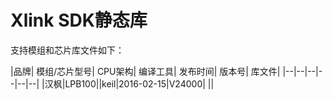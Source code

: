 # Xlink SDK静态库

支持模组和芯片库文件如下：

|品牌|	模组/芯片型号|	CPU架构|	编译工具|	发布时间|	版本号|	库文件|
|--|--|--|--|--|--|
|汉枫|LPB100||keil|2016-02-15|V24000| ||